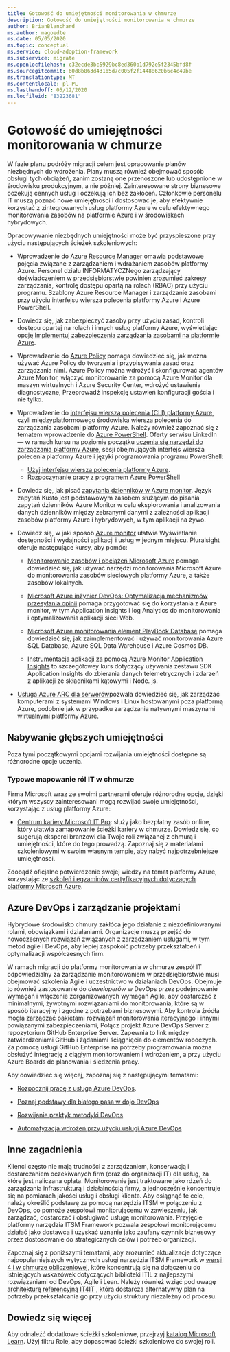 ```yaml
---
title: Gotowość do umiejętności monitorowania w chmurze
description: Gotowość do umiejętności monitorowania w chmurze
author: BrianBlanchard
ms.author: magoedte
ms.date: 05/05/2020
ms.topic: conceptual
ms.service: cloud-adoption-framework
ms.subservice: migrate
ms.openlocfilehash: c32ecde3bc5929bc8ed360b1d792e5f2345bfd8f
ms.sourcegitcommit: 60d8b863d431b5d7c005f2f14488620b6c4c49be
ms.translationtype: MT
ms.contentlocale: pl-PL
ms.lasthandoff: 05/12/2020
ms.locfileid: "83223681"
---
```

<!-- cSpell:ignore kusto ITIL -->

# <a name="skills-readiness-for-cloud-monitoring"></a>Gotowość do umiejętności monitorowania w chmurze

W fazie planu podróży migracji celem jest opracowanie planów niezbędnych do wdrożenia. Plany muszą również obejmować sposób obsługi tych obciążeń, zanim zostaną one przenoszone lub udostępnione w środowisku produkcyjnym, a nie później. Zainteresowane strony biznesowe oczekują cennych usług i oczekują ich bez zakłóceń. Członkowie personelu IT muszą poznać nowe umiejętności i dostosować je, aby efektywnie korzystać z zintegrowanych usług platformy Azure w celu efektywnego monitorowania zasobów na platformie Azure i w środowiskach hybrydowych.

Opracowywanie niezbędnych umiejętności może być przyspieszone przy użyciu następujących ścieżek szkoleniowych:

- Wprowadzenie do [Azure Resource Manager](https://docs.microsoft.com/azure/azure-resource-manager/management/overview) omawia podstawowe pojęcia związane z zarządzaniem i wdrażaniem zasobów platformy Azure. Personel działu INFORMATYCZNego zarządzający doświadczeniem w przedsiębiorstwie powinien zrozumieć zakresy zarządzania, kontrolę dostępu opartą na rolach (RBAC) przy użyciu programu. Szablony Azure Resource Manager i zarządzanie zasobami przy użyciu interfejsu wiersza polecenia platformy Azure i Azure PowerShell.

- Dowiedz się, jak zabezpieczyć zasoby przy użyciu zasad, kontroli dostępu opartej na rolach i innych usług platformy Azure, wyświetlając opcję [Implementuj zabezpieczenia zarządzania zasobami na platformie Azure](https://docs.microsoft.com/learn/paths/implement-resource-mgmt-security).

- Wprowadzenie do [Azure Policy](https://docs.microsoft.com/azure/governance/policy/overview) pomaga dowiedzieć się, jak można używać Azure Policy do tworzenia i przypisywania zasad oraz zarządzania nimi. Azure Policy można wdrożyć i skonfigurować agentów Azure Monitor, włączyć monitorowanie za pomocą Azure Monitor dla maszyn wirtualnych i Azure Security Center, wdrożyć ustawienia diagnostyczne, Przeprowadź inspekcję ustawień konfiguracji gościa i nie tylko.

- Wprowadzenie do [interfejsu wiersza polecenia (CLI) platformy Azure](https://docs.microsoft.com/cli/azure/get-started-with-azure-cli?view=azure-cli-latest), czyli międzyplatformowego środowiska wiersza polecenia do zarządzania zasobami platformy Azure. Należy również zapoznać się z tematem wprowadzenie do [Azure PowerShell](https://docs.microsoft.com/powershell/azure/?view=azps-3.6.1). Oferty serwisu LinkedIn — w ramach kursu na poziomie początku [uczenia się narzędzi do zarządzania platformy Azure](https://www.linkedin.com/learning/learning-azure-management-tools), sesji obejmujących interfejs wiersza polecenia platformy Azure i języki programowania programu PowerShell:

  - [Użyj interfejsu wiersza polecenia platformy Azure](https://www.linkedin.com/learning/learning-azure-management-tools/use-the-azure-cli).
  - [Rozpoczynanie pracy z programem Azure PowerShell](https://www.linkedin.com/learning/learning-azure-management-tools/understand-azure-powershell)

- Dowiedz się, jak pisać [zapytania dzienników w Azure monitor](https://docs.microsoft.com/azure/azure-monitor/log-query/get-started-queries). Język zapytań Kusto jest podstawowym zasobem służącym do pisania zapytań dzienników Azure Monitor w celu eksplorowania i analizowania danych dzienników między zebranymi danymi z zależności aplikacji zasobów platformy Azure i hybrydowych, w tym aplikacji na żywo.

- Dowiedz się, w jaki sposób [Azure monitor](https://docs.microsoft.com/azure/azure-monitor/overview) ułatwia Wyświetlanie dostępności i wydajności aplikacji i usług w jednym miejscu. Pluralsight oferuje następujące kursy, aby pomóc:

  - [Monitorowanie zasobów i obciążeń Microsoft Azure](https://app.pluralsight.com/library/courses/microsoft-azure-resources-workloads-monitoring-update/table-of-contents) pomaga dowiedzieć się, jak używać narzędzi monitorowania Microsoft Azure do monitorowania zasobów sieciowych platformy Azure, a także zasobów lokalnych.

  - [Microsoft Azure inżynier DevOps: Optymalizacja mechanizmów przesyłania opinii](https://www.pluralsight.com/courses/microsoft-azure-optimize-feedback-mechanisms) pomaga przygotować się do korzystania z Azure monitor, w tym Application Insights i log Analytics do monitorowania i optymalizowania aplikacji sieci Web.

  - [Microsoft Azure monitorowania element PlayBook Database](https://www.pluralsight.com/courses/microsoft-azure-database-playbook-monitoring) pomaga dowiedzieć się, jak zaimplementować i używać monitorowania Azure SQL Database, Azure SQL Data Warehouse i Azure Cosmos DB.

  - [Instrumentacja aplikacji za pomocą Azure Monitor Application Insights](https://app.pluralsight.com/library/courses/microsoft-azure-application-insights-web-application-instrument) to szczegółowey kurs dotyczący używania zestawu SDK Application Insights do zbierania danych telemetrycznych i zdarzeń z aplikacji ze składnikami kątowymi i Node. js.

- [Usługa Azure ARC dla serwerów](https://docs.microsoft.com/azure/azure-arc/servers/overview)pozwala dowiedzieć się, jak zarządzać komputerami z systemami Windows i Linux hostowanymi poza platformą Azure, podobnie jak w przypadku zarządzania natywnymi maszynami wirtualnymi platformy Azure.

## <a name="deeper-skills-exploration"></a>Nabywanie głębszych umiejętności

Poza tymi początkowymi opcjami rozwijania umiejętności dostępne są różnorodne opcje uczenia.

### <a name="typical-mappings-of-cloud-it-roles"></a>Typowe mapowanie ról IT w chmurze

Firma Microsoft wraz ze swoimi partnerami oferuje różnorodne opcje, dzięki którym wszyscy zainteresowani mogą rozwijać swoje umiejętności, korzystając z usług platformy Azure:

- [Centrum kariery Microsoft IT Pro](https://www.microsoft.com/itpro): służy jako bezpłatny zasób online, który ułatwia zamapowanie ścieżki kariery w chmurze. Dowiedz się, co sugerują eksperci branżowi dla Twoje roli związanej z chmurą i umiejętności, które do tego prowadzą. Zapoznaj się z materiałami szkoleniowymi w swoim własnym tempie, aby nabyć najpotrzebniejsze umiejętności.

Zdobądź oficjalne potwierdzenie swojej wiedzy na temat platformy Azure, korzystając ze [szkoleń i egzaminów certyfikacyjnych dotyczących platformy Microsoft Azure]( https://www.microsoft.com/learning/certification-overview.aspx).

## <a name="azure-devops-and-project-management"></a>Azure DevOps i zarządzanie projektami

Hybrydowe środowisko chmury zakłóca jego działanie z niezdefiniowanymi rolami, obowiązkami i działaniami. Organizacje muszą przejść do nowoczesnych rozwiązań związanych z zarządzaniem usługami, w tym metod agile i DevOps, aby lepiej zaspokoić potrzeby przekształceń i optymalizacji współczesnych firm.

W ramach migracji do platformy monitorowania w chmurze zespół IT odpowiedzialny za zarządzanie monitorowaniem w przedsiębiorstwie musi obejmować szkolenia Agile i uczestnictwo w działaniach DevOps. Obejmuje to również zastosowanie do _deweloperów_ w DevOps przez podejmowanie wymagań i włączenie zorganizowanych wymagań Agile, aby dostarczać z minimalnymi, żywotnymi rozwiązaniami do monitorowania, które są w sposób iteracyjny i zgodne z potrzebami biznesowymi. Aby kontrola źródła mogła zarządzać pakietami rozwiązań monitorowania iteracyjnego i innymi powiązanymi zabezpieczeniami, Połącz projekt Azure DevOps Server z repozytorium GitHub Enterprise Server. Zapewnia to link między zatwierdzeniami GitHub i żądaniami ściągnięcia do elementów roboczych. Za pomocą usługi GitHub Enterprise na potrzeby programowania można obsłużyć integrację z ciągłym monitorowaniem i wdrożeniem, a przy użyciu Azure Boards do planowania i śledzenia pracy.

Aby dowiedzieć się więcej, zapoznaj się z następującymi tematami:

- [Rozpocznij pracę z usługą Azure DevOps](https://docs.microsoft.com/learn/modules/get-started-with-devops).

- [Poznaj podstawy dla białego pasa w dojo DevOps](https://docs.microsoft.com/learn/paths/devops-dojo-white-belt-foundation)

- [Rozwijanie praktyk metodyki DevOps](https://docs.microsoft.com/learn/paths/evolve-your-devops-practices)

- [Automatyzacja wdrożeń przy użyciu usługi Azure DevOps](https://docs.microsoft.com/learn/paths/automate-deployments-azure-devops)

## <a name="other-considerations"></a>Inne zagadnienia

Klienci często nie mają trudności z zarządzaniem, konserwacją i dostarczaniem oczekiwanych firm (oraz do organizacji IT) dla usług, za które jest naliczana opłata. Monitorowanie jest traktowane jako rdzeń do zarządzania infrastrukturą i działalnością firmy, a jednocześnie koncentruje się na pomiarach jakości usług i obsługi klienta. Aby osiągnąć te cele, należy określić podstawę za pomocą narzędzia ITSM w połączeniu z DevOps, co pomoże zespołowi monitorującemu w zawieszeniu, jak zarządzać, dostarczać i obsługiwać usługę monitorowania. Przyjęcie platformy narzędzia ITSM Framework pozwala zespołowi monitorującemu działać jako dostawca i uzyskać uznanie jako zaufany czynnik biznesowy przez dostosowanie do strategicznych celów i potrzeb organizacji.

Zapoznaj się z poniższymi tematami, aby zrozumieć aktualizacje dotyczące najpopularniejszych wytycznych usługi narzędzia ITSM Framework w [wersji 4 i w chmurze obliczeniowej](https://www.axelos.com/case-studies-and-white-papers/itil-4-and-the-cloud), które koncentrują się na dołączeniu do istniejących wskazówek dotyczących biblioteki ITIL z najlepszymi rozwiązaniami od DevOps, Agile i Lean. Należy również wziąć pod uwagę [architekturę referencyjną IT4IT](https://www.opengroup.org/it4it) , która dostarcza alternatywny plan na potrzeby przekształcania go przy użyciu struktury niezależny od procesu.

## <a name="learn-more"></a>Dowiedz się więcej

Aby odnaleźć dodatkowe ścieżki szkoleniowe, przejrzyj [katalog Microsoft Learn](https://docs.microsoft.com/learn/browse). Użyj filtru Role, aby dopasować ścieżki szkoleniowe do swojej roli.
